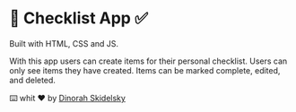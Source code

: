 # 📌 Checklist App ✅

Built with HTML, CSS and JS.

With this app users can create items for their personal checklist. Users can only see items they have created. Items can be marked complete, edited, and deleted.

⌨️ whit ♥ by [Dinorah Skidelsky](https://github.com/DinorahSkidelsky)
